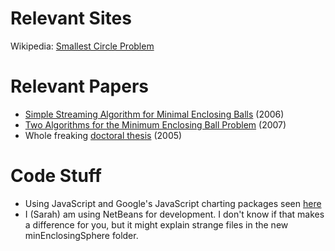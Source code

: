 # Relevant Sites
Wikipedia: [Smallest Circle Problem](https://en.wikipedia.org/wiki/Smallest-circle_problem)

# Relevant Papers
- [Simple Streaming Algorithm for Minimal Enclosing Balls](http://sharif.edu/~zarrabi/papers/cccg-06/meb.pdf) (2006)
- [Two Algorithms for the Minimum Enclosing Ball Problem](http://www.optimization-online.org/DB_FILE/2007/05/1654.pdf) (2007)
- Whole freaking [doctoral thesis](https://inf.ethz.ch/personal/emo/DoctThesisFiles/fischer05.pdf) (2005)

# Code Stuff
- Using JavaScript and Google's JavaScript charting packages seen [here](https://developers.google.com/chart)
- I (Sarah) am using NetBeans for development. I don't know if that makes a difference for you, but it might explain strange files in the new minEnclosingSphere folder.
